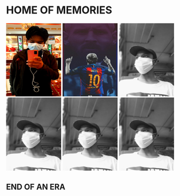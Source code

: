 <!docktype html>
<html>
<head>
<title>MY GALLERY</title
</head>
<body>
  <link rel="stylesheet" href="HTML.css"/>
  <h1>HOME OF MEMORIES</h1>
<a href="https://www.facebook.com/profile.php?id=100070434865170"><img src="Hacker.jpg"height="200px"width="150px"></a>
<a href="https://filmy4wap.loan"><img src="781179.jpg"height="200px"width="150px"></a>
<a href="https://www.facebook.com/saurav.karki.94849"><img src="Saurav.jpg"height="200px"width="150px"></input></a>
<a href="https://www.facebook.com/saurav.karki.94849"><img src="Saurav.jpg"height="200px"width="150px"></input></a>
<a href="https://www.facebook.com/saurav.karki.94849"><img src="Saurav.jpg"height="200px"width="150px"></input></a>
<a href="https://www.facebook.com/saurav.karki.94849"><img src="Saurav.jpg"height="200px"width="150px"></input></a>
<h2>END OF AN ERA</h2>
</body>
</html

